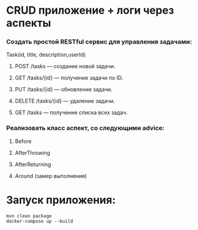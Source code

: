 # CRUD приложение + логи через аспекты

### Создать простой RESTful сервис для управления задачами:

Task(id, title, description,userId)

1. POST /tasks — создание новой задачи.

2. GET /tasks/{id} — получение задачи по ID.

3. PUT /tasks/{id} — обновление задачи.

4. DELETE /tasks/{id} — удаление задачи.

5. GET /tasks — получение списка всех задач.

### Реализовать класс аспект, со следующими advice:

1. Before

2. AfterThrowing

3. AfterReturning

4. Around (замер выполнения)

# Запуск приложения:

```
mvn clean package
docker-compose up --build
```